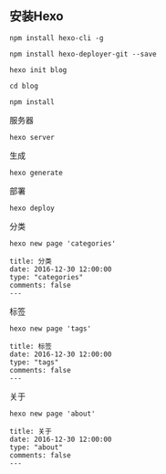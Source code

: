 ## 安装Hexo

```
npm install hexo-cli -g
```

```
npm install hexo-deployer-git --save
```

```
hexo init blog
```
```
cd blog
```
```
npm install
```

服务器
```
hexo server
```

生成
```
hexo generate
```

部署
```
hexo deploy
```

分类
```
hexo new page 'categories'
```
```
title: 分类
date: 2016-12-30 12:00:00
type: "categories"
comments: false
---
```

标签
```
hexo new page 'tags'
```
```
title: 标签
date: 2016-12-30 12:00:00
type: "tags"
comments: false
---
```

关于
```
hexo new page 'about'
```
```
title: 关于
date: 2016-12-30 12:00:00
type: "about"
comments: false
---
```
